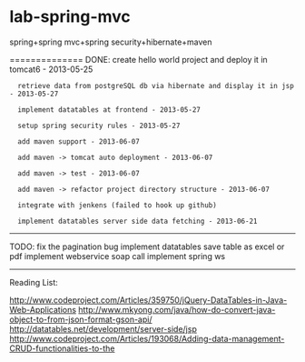 lab-spring-mvc
==============

spring+spring mvc+spring security+hibernate+maven

==============
DONE:
      create hello world project and deploy it in tomcat6 - 2013-05-25

      retrieve data from postgreSQL db via hibernate and display it in jsp - 2013-05-27

      implement datatables at frontend - 2013-05-27

      setup spring security rules - 2013-05-27

      add maven support - 2013-06-07

      add maven -> tomcat auto deployment - 2013-06-07

      add maven -> test - 2013-06-07

      add maven -> refactor project directory structure - 2013-06-07

      integrate with jenkens (failed to hook up github)

      implement datatables server side data fetching - 2013-06-21

-------------------------------------------------------------------------------------
TODO:
    fix the pagination bug
    implement datatables save table as excel or pdf
    implement webservice soap call
    implement spring ws


-------------------------------------------------------------------------------------
Reading List:

http://www.codeproject.com/Articles/359750/jQuery-DataTables-in-Java-Web-Applications
http://www.mkyong.com/java/how-do-convert-java-object-to-from-json-format-gson-api/
http://datatables.net/development/server-side/jsp
http://www.codeproject.com/Articles/193068/Adding-data-management-CRUD-functionalities-to-the


